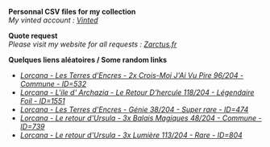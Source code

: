 **Personnal CSV files for my collection**  
*My vinted account : [Vinted](https://www.vinted.fr/member/223153477)*

**Quote request**  
*Please visit my website for all requests : [Zarctus.fr](https://www.zarctus.fr/)*


**Quelques liens aléatoires / Some random links**
- *[Lorcana - Les Terres d'Encres - 2x Crois-Moi J'Ai Vu Pire 96/204 - Commune - ID=532](https://www.vinted.fr/items/6539748201-lorcana-les-terres-dencres-2x-crois-moi-jai-vu-pire-96204-commune-id532)*
- *[Lorcana - L'ile d' Archazia - Le Retour D’hercule 118/204 - Légendaire Foil - ID=1551](https://www.vinted.fr/items/6208749408-lorcana-lile-d-archazia-le-retour-dhercule-118204-legendaire-foil-id1551)*
- *[Lorcana - Les Terres d'Encres - Génie 38/204 - Super rare - ID=474](https://www.vinted.fr/items/6146627132-lorcana-les-terres-dencres-genie-38204-super-rare-id474)*
- *[Lorcana - Le retour d'Ursula - 3x Balais Magiques 48/204 - Commune - ID=739](https://www.vinted.fr/items/5543623550-lorcana-le-retour-dursula-3x-balais-magiques-48204-commune-id739)*
- *[Lorcana - Le retour d'Ursula - 3x Lumière 113/204 - Rare - ID=804](https://www.vinted.fr/items/6197784644-lorcana-le-retour-dursula-3x-lumiere-113204-rare-id804)*
